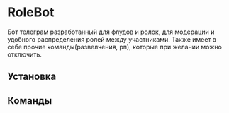 # RoleBot
Бот телеграм разработанный для флудов и ролок, для модерации и удобного распределения ролей между участниками. Также имеет в себе прочие команды(развелчения, рп), которые при желании можно отключить.

## Установка

## Команды
